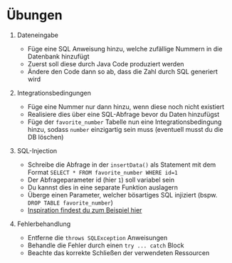 # Übungen

1. Dateneingabe
   - Füge eine SQL Anweisung hinzu, welche zufällige Nummern in die Datenbank hinzufügt
   - Zuerst soll diese durch Java Code produziert werden
   - Ändere den Code dann so ab, dass die Zahl durch SQL generiert wird

1. Integrationsbedingungen
   - Füge eine Nummer nur dann hinzu, wenn diese noch nicht existiert
   - Realisiere dies über eine SQL-Abfrage bevor du Daten hinzufügst
   - Füge der `favorite_number` Tabelle nun eine Integrationsbedingung hinzu, sodass `number` einzigartig sein muss (eventuell musst du die DB löschen)

1. SQL-Injection
   - Schreibe die Abfrage in der `insertData()` als Statement mit dem Format `SELECT * FROM favorite_number WHERE id=1`
   - Der Abfrageparameter id (hier `1`) soll variabel sein
   - Du kannst dies in eine separate Funktion auslagern
   - Überge einen Parameter, welcher bösartiges SQL injiziert (bspw. `DROP TABLE favorite_number`)
   - [Inspiration findest du zum Beispiel hier](https://stackoverflow.com/a/8265319)

1. Fehlerbehandlung
   - Entferne die `throws SQLException` Anweisungen
   - Behandle die Fehler durch einen `try ... catch` Block
   - Beachte das korrekte Schließen der verwendeten Ressourcen
